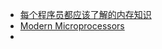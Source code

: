 - [每个程序员都应该了解的内存知识](https://www.oschina.net/translate/what-every-programmer-should-know-about-memory-part1)
- [Modern Microprocessors](https://www.lighterra.com/papers/modernmicroprocessors/)
-